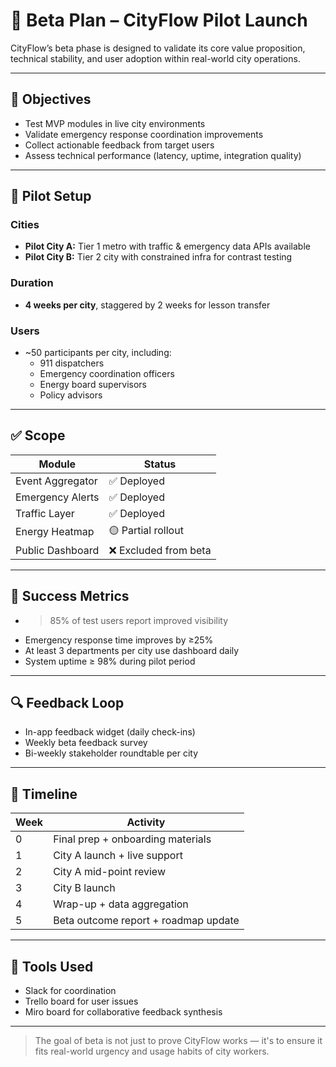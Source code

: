 # 🧪 Beta Plan – CityFlow Pilot Launch

CityFlow’s beta phase is designed to validate its core value proposition, technical stability, and user adoption within real-world city operations.

---

## 🎯 Objectives

- Test MVP modules in live city environments
- Validate emergency response coordination improvements
- Collect actionable feedback from target users
- Assess technical performance (latency, uptime, integration quality)

---

## 🧪 Pilot Setup

### Cities
- **Pilot City A:** Tier 1 metro with traffic & emergency data APIs available
- **Pilot City B:** Tier 2 city with constrained infra for contrast testing

### Duration
- **4 weeks per city**, staggered by 2 weeks for lesson transfer

### Users
- ~50 participants per city, including:
  - 911 dispatchers
  - Emergency coordination officers
  - Energy board supervisors
  - Policy advisors

---

## ✅ Scope

| Module | Status |
|--------|--------|
| Event Aggregator | ✅ Deployed |
| Emergency Alerts | ✅ Deployed |
| Traffic Layer | ✅ Deployed |
| Energy Heatmap | 🟡 Partial rollout |
| Public Dashboard | ❌ Excluded from beta |

---

## 🧩 Success Metrics

- >85% of test users report improved visibility
- Emergency response time improves by ≥25%
- At least 3 departments per city use dashboard daily
- System uptime ≥ 98% during pilot period

---

## 🔍 Feedback Loop

- In-app feedback widget (daily check-ins)
- Weekly beta feedback survey
- Bi-weekly stakeholder roundtable per city

---

## 📅 Timeline

| Week | Activity |
|------|----------|
| 0 | Final prep + onboarding materials |
| 1 | City A launch + live support |
| 2 | City A mid-point review |
| 3 | City B launch |
| 4 | Wrap-up + data aggregation |
| 5 | Beta outcome report + roadmap update |

---

## 📎 Tools Used

- Slack for coordination
- Trello board for user issues
- Miro board for collaborative feedback synthesis

---

> The goal of beta is not just to prove CityFlow works — it's to ensure it fits real-world urgency and usage habits of city workers.
